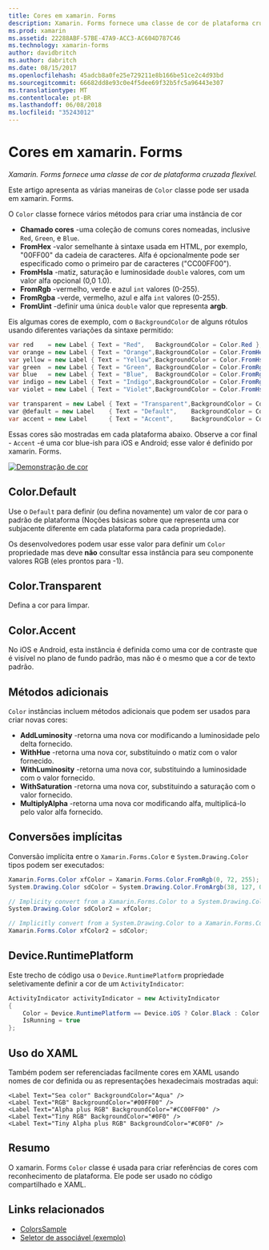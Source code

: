 ```yaml
---
title: Cores em xamarin. Forms
description: Xamarin. Forms fornece uma classe de cor de plataforma cruzada flexível. Este artigo explica a funcionalidade fornecida pela classe cor e como usá-lo.
ms.prod: xamarin
ms.assetid: 22288ABF-57BE-47A9-ACC3-AC604D787C46
ms.technology: xamarin-forms
author: davidbritch
ms.author: dabritch
ms.date: 08/15/2017
ms.openlocfilehash: 45adcb8a0fe25e729211e8b166be51ce2c4d93bd
ms.sourcegitcommit: 66682dd8e93c0e4f5dee69f32b5fc5a96443e307
ms.translationtype: MT
ms.contentlocale: pt-BR
ms.lasthandoff: 06/08/2018
ms.locfileid: "35243012"
---
```

# <a name="colors-in-xamarinforms"></a>Cores em xamarin. Forms

_Xamarin. Forms fornece uma classe de cor de plataforma cruzada flexível._

Este artigo apresenta as várias maneiras de `Color` classe pode ser usada em xamarin. Forms.

O `Color` classe fornece vários métodos para criar uma instância de cor

-  **Chamado cores** -uma coleção de comuns cores nomeadas, inclusive `Red`, `Green`, e `Blue`.
-  **FromHex** -valor semelhante à sintaxe usada em HTML, por exemplo, "00FF00" da cadeia de caracteres. Alfa é opcionalmente pode ser especificado como o primeiro par de caracteres ("CC00FF00").
-  **FromHsla** -matiz, saturação e luminosidade `double` valores, com um valor alfa opcional (0,0 1.0).
-  **FromRgb** -vermelho, verde e azul `int` valores (0-255).
-  **FromRgba** -verde, vermelho, azul e alfa `int` valores (0-255).
-  **FromUint** -definir uma única `double` valor que representa **argb**.

Eis algumas cores de exemplo, com o `BackgroundColor` de alguns rótulos usando diferentes variações da sintaxe permitido:

```csharp
var red    = new Label { Text = "Red",   BackgroundColor = Color.Red };
var orange = new Label { Text = "Orange",BackgroundColor = Color.FromHex("FF6A00") };
var yellow = new Label { Text = "Yellow",BackgroundColor = Color.FromHsla(0.167, 1.0, 0.5, 1.0) };
var green  = new Label { Text = "Green", BackgroundColor = Color.FromRgb (38, 127, 0) };
var blue   = new Label { Text = "Blue",  BackgroundColor = Color.FromRgba(0, 38, 255, 255) };
var indigo = new Label { Text = "Indigo",BackgroundColor = Color.FromRgb (0, 72, 255) };
var violet = new Label { Text = "Violet",BackgroundColor = Color.FromHsla(0.82, 1, 0.25, 1) };

var transparent = new Label { Text = "Transparent",BackgroundColor = Color.Transparent };
var @default = new Label    { Text = "Default",    BackgroundColor = Color.Default };
var accent = new Label      { Text = "Accent",     BackgroundColor = Color.Accent };
```

Essas cores são mostradas em cada plataforma abaixo. Observe a cor final - `Accent` -é uma cor blue-ish para iOS e Android; esse valor é definido por xamarin. Forms.

 [![Demonstração de cor](colors-images/colors-sml.png "demonstração de cor")](colors-images/colors.png#lightbox "demonstração de cor")

## <a name="colordefault"></a>Color.Default

Use o `Default` para definir (ou defina novamente) um valor de cor para o padrão de plataforma (Noções básicas sobre que representa uma cor subjacente diferente em cada plataforma para cada propriedade).

Os desenvolvedores podem usar esse valor para definir um `Color` propriedade mas deve **não** consultar essa instância para seu componente valores RGB (eles prontos para -1).

## <a name="colortransparent"></a>Color.Transparent

Defina a cor para limpar.

## <a name="coloraccent"></a>Color.Accent

No iOS e Android, esta instância é definida como uma cor de contraste que é visível no plano de fundo padrão, mas não é o mesmo que a cor de texto padrão.

## <a name="additional-methods"></a>Métodos adicionais

`Color` instâncias incluem métodos adicionais que podem ser usados para criar novas cores:

-  **AddLuminosity** -retorna uma nova cor modificando a luminosidade pelo delta fornecido.
-  **WithHue** -retorna uma nova cor, substituindo o matiz com o valor fornecido.
-  **WithLuminosity** -retorna uma nova cor, substituindo a luminosidade com o valor fornecido.
-  **WithSaturation** -retorna uma nova cor, substituindo a saturação com o valor fornecido.
-  **MultiplyAlpha** -retorna uma nova cor modificando alfa, multiplicá-lo pelo valor alfa fornecido.

## <a name="implicit-conversions"></a>Conversões implícitas

Conversão implícita entre o `Xamarin.Forms.Color` e `System.Drawing.Color` tipos podem ser executados:

```csharp
Xamarin.Forms.Color xfColor = Xamarin.Forms.Color.FromRgb(0, 72, 255);
System.Drawing.Color sdColor = System.Drawing.Color.FromArgb(38, 127, 0);

// Implicity convert from a Xamarin.Forms.Color to a System.Drawing.Color
System.Drawing.Color sdColor2 = xfColor;

// Implicitly convert from a System.Drawing.Color to a Xamarin.Forms.Color
Xamarin.Forms.Color xfColor2 = sdColor;
```

## <a name="deviceruntimeplatform"></a>Device.RuntimePlatform

Este trecho de código usa o `Device.RuntimePlatform` propriedade seletivamente definir a cor de um `ActivityIndicator`:

```csharp
ActivityIndicator activityIndicator = new ActivityIndicator
{
    Color = Device.RuntimePlatform == Device.iOS ? Color.Black : Color.Default,
    IsRunning = true
};
```

## <a name="using-from-xaml"></a>Uso do XAML

Também podem ser referenciadas facilmente cores em XAML usando nomes de cor definida ou as representações hexadecimais mostradas aqui:

```xaml
<Label Text="Sea color" BackgroundColor="Aqua" />
<Label Text="RGB" BackgroundColor="#00FF00" />
<Label Text="Alpha plus RGB" BackgroundColor="#CC00FF00" />
<Label Text="Tiny RGB" BackgroundColor="#0F0" />
<Label Text="Tiny Alpha plus RGB" BackgroundColor="#C0F0" />
```

## <a name="summary"></a>Resumo

O xamarin. Forms `Color` classe é usada para criar referências de cores com reconhecimento de plataforma. Ele pode ser usado no código compartilhado e XAML.


## <a name="related-links"></a>Links relacionados

- [ColorsSample](https://developer.xamarin.com/samples/WorkingWithColors)
- [Seletor de associável (exemplo)](https://developer.xamarin.com/samples/xamarin-forms/UserInterface/BindablePicker/)
